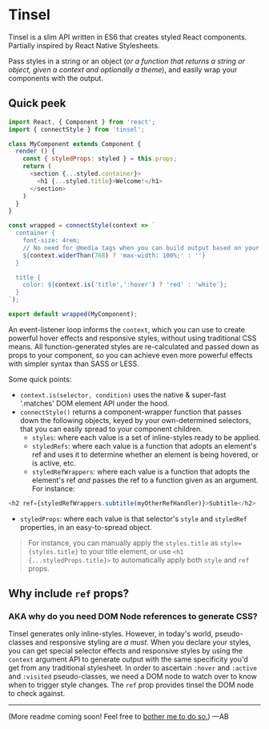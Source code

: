 # Tinsel

Tinsel is a slim API written in ES6 that creates styled React components. Partially inspired by React Native Stylesheets.

Pass styles in a string or an object (_or a function that returns a string or object, given a context and optionally a theme_), and easily wrap your components with the output.

## Quick peek
```js
import React, { Component } from 'react';
import { connectStyle } from 'tinsel';

class MyComponent extends Component {
  render () {
    const { styledProps: styled } = this.props;
    return (
      <section {...styled.container}>
        <h1 {...styled.title}>Welcome!</h1>
      </section>
    )
  }
}

const wrapped = connectStyle(context => `
  container {
    font-size: 4rem;
    // No need for @media tags when you can build output based on your own conditions.
    ${context.widerThan(768) ? 'max-width: 100%;' : ''}
  }

  title {
    color: ${context.is('title',':hover') ? 'red' : 'white'};
  }
`);

export default wrapped(MyComponent);
```

An event-listener loop informs the `context`, which you can use to create powerful hover effects and responsive styles, without using traditional CSS means. All function-generated styles are re-calculated and passed down as props to your component, so you can achieve even more powerful effects with simpler syntax than SASS or LESS.

Some quick points:
- `context.is(selector, condition)` uses the native & super-fast '.matches' DOM element API under the hood.
- `connectStyle()` returns a component-wrapper function that passes down the following objects, keyed by your own-determined selectors, that you can easily spread to your component children.
  - `styles`: where each value is a set of inline-styles ready to be applied.
  - `styledRefs`: where each value is a function that adopts an element's ref and uses it to determine whether an element is being hovered, or is active, etc.
  - `styledRefWrappers`: where each value is a function that adopts the element's ref _and_ passes the ref to a function given as an argument. For instance:
```js
<h2 ref={styledRefWrappers.subtitle(myOtherRefHandler)}>Subtitle</h2>
```
  - `styledProps`: where each value is that selector's `style` and `styledRef` properties, in an easy-to-spread object.

> For instance, you can manually apply the `styles.title` as `style={styles.title}` to your title element, or use `<h1 {...styledProps.title}>` to automatically apply both `style` and `ref` props.

## Why include `ref` props?
### AKA why do you need DOM Node references to generate CSS?

Tinsel generates only inline-styles. However, in today's world, pseudo-classes and responsive styling are _a must_. When you declare your styles, you can get special selector effects and responsive styles by using the `context` argument API to generate output with the same specificity you'd get from any traditional stylesheet. In order to ascertain `:hover` and `:active` and `:visited` pseudo-classes, we need a DOM node to watch over to know when to trigger style changes. The `ref` prop provides tinsel the DOM node to check against.

---

(More readme coming soon! Feel free to <a href="mailto:ab@austinbillings.com">bother me to do so.</a>)
—AB
